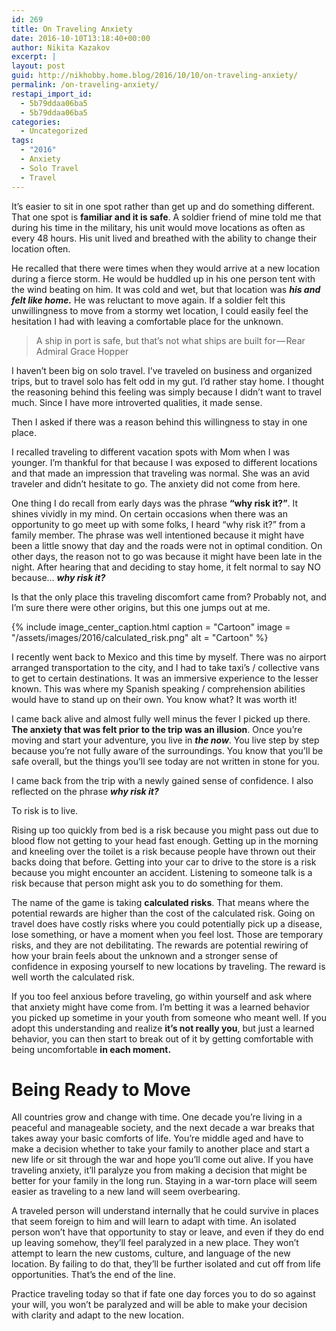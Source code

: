 ```yaml
---
id: 269
title: On Traveling Anxiety
date: 2016-10-10T13:18:40+00:00
author: Nikita Kazakov
excerpt: |
layout: post
guid: http://nikhobby.home.blog/2016/10/10/on-traveling-anxiety/
permalink: /on-traveling-anxiety/
restapi_import_id:
  - 5b79ddaa06ba5
  - 5b79ddaa06ba5
categories:
  - Uncategorized
tags:
  - "2016"
  - Anxiety
  - Solo Travel
  - Travel
---
```


It’s easier to sit in one spot rather than get up and do something different. That one spot is **familiar and it is safe**. A soldier friend of mine told me that during his time in the military, his unit would move locations as often as every 48 hours. His unit lived and breathed with the ability to change their location often.

He recalled that there were times when they would arrive at a new location during a fierce storm. He would be huddled up in his one person tent with the wind beating on him. It was cold and wet, but that location was **_his and felt like home._** He was reluctant to move again. If a soldier felt this unwillingness to move from a stormy wet location, I could easily feel the hesitation I had with leaving a comfortable place for the unknown.

> A ship in port is safe, but that’s not what ships are built for — Rear Admiral Grace Hopper

I haven’t been big on solo travel. I’ve traveled on business and organized trips, but to travel solo has felt odd in my gut. I’d rather stay home. I thought the reasoning behind this feeling was simply because I didn’t want to travel much. Since I have more introverted qualities, it made sense.

Then I asked if there was a reason behind this willingness to stay in one place.

I recalled traveling to different vacation spots with Mom when I was younger. I’m thankful for that because I was exposed to different locations and that made an impression that traveling was normal. She was an avid traveler and didn’t hesitate to go. The anxiety did not come from here.

One thing I do recall from early days was the phrase **“why risk it?”**. It shines vividly in my mind. On certain occasions when there was an opportunity to go meet up with some folks, I heard “why risk it?” from a family member. The phrase was well intentioned because it might have been a little snowy that day and the roads were not in optimal condition. On other days, the reason not to go was because it might have been late in the night. After hearing that and deciding to stay home, it felt normal to say NO because… **_why risk it?_**

Is that the only place this traveling discomfort came from? Probably not, and I’m sure there were other origins, but this one jumps out at me.

{% include image_center_caption.html 
    caption = "Cartoon"
    image = "/assets/images/2016/calculated_risk.png"
    alt = "Cartoon"
%}

I recently went back to Mexico and this time by myself. There was no airport arranged transportation to the city, and I had to take taxi’s / collective vans to get to certain destinations. It was an immersive experience to the lesser known. This was where my Spanish speaking / comprehension abilities would have to stand up on their own. You know what? It was worth it!

I came back alive and almost fully well minus the fever I picked up there. **The anxiety that was felt prior to the trip was an illusion**. Once you’re moving and start your adventure, you live in **_the now_**. You live step by step because you’re not fully aware of the surroundings. You know that you’ll be safe overall, but the things you’ll see today are not written in stone for you.

I came back from the trip with a newly gained sense of confidence. I also reflected on the phrase **_why risk it?_**

To risk is to live.

Rising up too quickly from bed is a risk because you might pass out due to blood flow not getting to your head fast enough. Getting up in the morning and kneeling over the toilet is a risk because people have thrown out their backs doing that before. Getting into your car to drive to the store is a risk because you might encounter an accident. Listening to someone talk is a risk because that person might ask you to do something for them.

The name of the game is taking **calculated risks**. That means where the potential rewards are higher than the cost of the calculated risk. Going on travel does have costly risks where you could potentially pick up a disease, lose something, or have a moment when you feel lost. Those are temporary risks, and they are not debilitating. The rewards are potential rewiring of how your brain feels about the unknown and a stronger sense of confidence in exposing yourself to new locations by traveling. The reward is well worth the calculated risk.

If you too feel anxious before traveling, go within yourself and ask where that anxiety might have come from. I’m betting it was a learned behavior you picked up sometime in your youth from someone who meant well. If you adopt this understanding and realize **it’s not really you**, but just a learned behavior, you can then start to break out of it by getting comfortable with being uncomfortable **in each moment.**

# Being Ready to Move

All countries grow and change with time. One decade you’re living in a peaceful and manageable society, and the next decade a war breaks that takes away your basic comforts of life. You’re middle aged and have to make a decision whether to take your family to another place and start a new life or sit through the war and hope you’ll come out alive. If you have traveling anxiety, it’ll paralyze you from making a decision that might be better for your family in the long run. Staying in a war-torn place will seem easier as traveling to a new land will seem overbearing.

A traveled person will understand internally that he could survive in places that seem foreign to him and will learn to adapt with time. An isolated person won’t have that opportunity to stay or leave, and even if they do end up leaving somehow, they’ll feel paralyzed in a new place. They won’t attempt to learn the new customs, culture, and language of the new location. By failing to do that, they’ll be further isolated and cut off from life opportunities. That’s the end of the line.

Practice traveling today so that if fate one day forces you to do so against your will, you won’t be paralyzed and will be able to make your decision with clarity and adapt to the new location.

